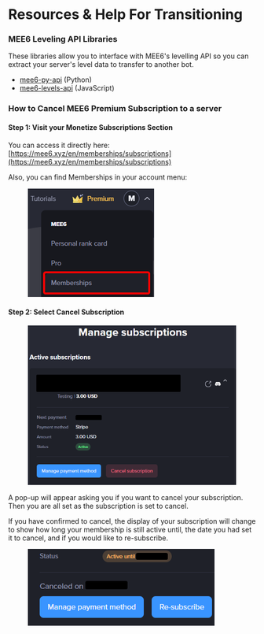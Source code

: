 # Resources & Help For Transitioning

### MEE6 Leveling API Libraries

These libraries allow you to interface with MEE6's levelling API so you can extract your server's level data to transfer to another bot.

* [mee6-py-api](https://github.com/hyperevo/mee6-py-api) (Python)
* [mee6-levels-api](https://github.com/rjt-rockx/mee6-levels-api) (JavaScript)

### How to Cancel MEE6 Premium Subscription to a server

#### Step 1: Visit your Monetize Subscriptions Section

You can access it directly here: [https://mee6.xyz/en/memberships/subscriptions](https://mee6.xyz/en/memberships/subscriptions)

Also, you can find Memberships in your account menu:

<figure><img src=".gitbook/assets/image.png" alt=""><figcaption></figcaption></figure>

#### Step 2: Select Cancel Subscription

<figure><img src=".gitbook/assets/image (1).png" alt=""><figcaption></figcaption></figure>

A pop-up will appear asking you if you want to cancel your subscription. Then you are all set as the subscription is set to cancel.

If you have confirmed to cancel, the display of your subscription will change to show how long your membership is still active until, the date you had set it to cancel, and if you would like to re-subscribe.

<figure><img src=".gitbook/assets/image (55).png" alt=""><figcaption></figcaption></figure>
